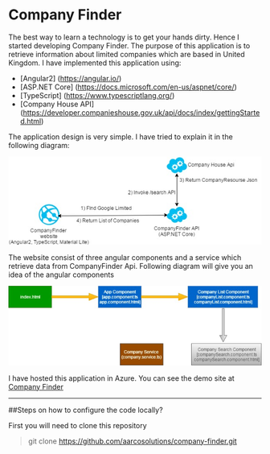 # Company Finder

The best way to learn a technology is to get your hands dirty. Hence I started developing Company Finder. The purpose of this application is to retrieve information about limited companies which are based in United Kingdom. I have implemented this application using:

* [Angular2] (https://angular.io/)
* [ASP.NET Core] (https://docs.microsoft.com/en-us/aspnet/core/)
* [TypeScript] (https://www.typescriptlang.org/)
* [Company House API] (https://developer.companieshouse.gov.uk/api/docs/index/gettingStarted.html)


The application design is very simple. I have tried to explain it in the following diagram:

![high-level-desigh](https://github.com/aarcosolutions/company-finder/blob/master/diagrams/highlevel-design.jpg)

The website consist of three angular components and a service which retrieve data from CompanyFinder Api. Following diagram will give you an idea of the angular components

![angular-component-interaction](https://github.com/aarcosolutions/company-finder/blob/master/diagrams/angular-component-interaction.jpg)

I have hosted this application in Azure. You can see the demo site at [Company Finder](http://companysearch.azurewebsites.net/)

---

##Steps on how to configure the code locally?

First you will need to clone this repository
> git clone https://github.com/aarcosolutions/company-finder.git
